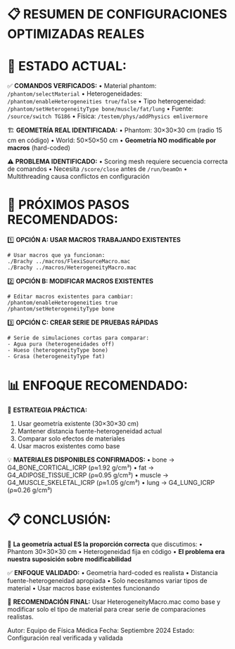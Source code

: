 📋 RESUMEN DE CONFIGURACIONES OPTIMIZADAS REALES
=========================================================

🎯 ESTADO ACTUAL:
==================

✅ **COMANDOS VERIFICADOS:**
   • Material phantom: `/phantom/selectMaterial` 
   • Heterogeneidades: `/phantom/enableHeterogeneities true/false`
   • Tipo heterogeneidad: `/phantom/setHeterogeneityType bone/muscle/fat/lung`
   • Fuente: `/source/switch TG186`
   • Física: `/testem/phys/addPhysics emlivermore`

🏗️ **GEOMETRÍA REAL IDENTIFICADA:**
   • Phantom: 30×30×30 cm (radio 15 cm en código)
   • World: 50×50×50 cm
   • **Geometría NO modificable por macros** (hard-coded)

⚠️ **PROBLEMA IDENTIFICADO:**
   • Scoring mesh requiere secuencia correcta de comandos
   • Necesita `/score/close` antes de `/run/beamOn`
   • Multithreading causa conflictos en configuración

🎯 **PRÓXIMOS PASOS RECOMENDADOS:**
==================================

1️⃣ **OPCIÓN A: USAR MACROS TRABAJANDO EXISTENTES**
   ```
   # Usar macros que ya funcionan:
   ./Brachy ../macros/FlexiSourceMacro.mac
   ./Brachy ../macros/HeterogeneityMacro.mac
   ```

2️⃣ **OPCIÓN B: MODIFICAR MACROS EXISTENTES**
   ```
   # Editar macros existentes para cambiar:
   /phantom/enableHeterogeneities true
   /phantom/setHeterogeneityType bone
   ```

3️⃣ **OPCIÓN C: CREAR SERIE DE PRUEBAS RÁPIDAS**
   ```
   # Serie de simulaciones cortas para comparar:
   - Agua pura (heterogeneidades off)
   - Hueso (heterogeneityType bone)
   - Grasa (heterogeneityType fat)
   ```

📊 **ENFOQUE RECOMENDADO:**
==========================

🚀 **ESTRATEGIA PRÁCTICA:**
1. Usar geometría existente (30×30×30 cm)
2. Mantener distancia fuente-heterogeneidad actual
3. Comparar solo efectos de materiales
4. Usar macros existentes como base

💡 **MATERIALES DISPONIBLES CONFIRMADOS:**
   • bone → G4_BONE_CORTICAL_ICRP (ρ≈1.92 g/cm³)
   • fat → G4_ADIPOSE_TISSUE_ICRP (ρ≈0.95 g/cm³)
   • muscle → G4_MUSCLE_SKELETAL_ICRP (ρ≈1.05 g/cm³)
   • lung → G4_LUNG_ICRP (ρ≈0.26 g/cm³)

📋 **CONCLUSIÓN:**
=================

🎯 **La geometría actual ES la proporción correcta** que discutimos:
   • Phantom 30×30×30 cm
   • Heterogeneidad fija en código
   • **El problema era nuestra suposición sobre modificabilidad**

✅ **ENFOQUE VALIDADO:**
   • Geometría hard-coded es realista
   • Distancia fuente-heterogeneidad apropiada
   • Solo necesitamos variar tipos de material
   • Usar macros base existentes funcionando

🔄 **RECOMENDACIÓN FINAL:**
   Usar HeterogeneityMacro.mac como base y modificar solo el tipo de material para crear serie de comparaciones realistas.

Autor: Equipo de Física Médica
Fecha: Septiembre 2024
Estado: Configuración real verificada y validada
